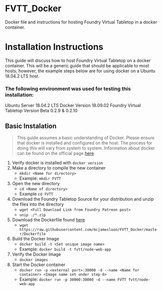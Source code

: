 # FVTT_Docker
Docker file and instructions for hosting Foundry Virtual Tabletop in a docker container.

# Installation Instructions
This guide will discuss how to host Foundry Virtual Tabletop on a docker container. This will be a generic guide that should be applicable to most hosts; however, the example steps below are for using docker on a Ubuntu 18.04.2 LTS host.

### The following environment was used for testing this installation:
  Ubuntu Server 18.04.2 LTS
  Docker Version 18.09.02 
  Foundry Virtual Tabletop Version Beta 0.2.9 & 0.2.10
## Basic Instalation
> This guide assumes a basic understanding of Docker. Please ensure that docker is installed and configured on the host. The process for doing this will vary from system to system.
> Information about docker can be found on the official page [here](https://docs.docker.com/v17.12/get-started/#containers-and-virtual-machines).
1. Verify docker is installed with `docker version`
2. Make a directory to compile the new container
     - `mkdir <Name for directory>`
     - Example: `mkdir FVTT`
3. Open the new directory
     - `cd <Name of directory>`
     - Example `cd FVTT`
4. Download the Foundry Tabletop Source for your distribution and unzip the files into the directory
     - `wget <Full Download Link from Foundry Patreon post>`
     - `unip ./*.zip`
5. Download the Dockerfile found [here](https://github.com/mcjamesloon/FVTT_Docker/blob/master/Dockerfile)
     - `wget https://raw.githubusercontent.com/mcjamesloon/FVTT_Docker/master/Dockerfile`
6. Build the Docker Image
     - `docker build -t <Set unique image name>`
     - Example: `docker build -t fvtt/node-web-app`
7. Verify the Docker Image
     - `docker images`
8. Start the Docker container
     - `docker run -p <external port>:30000 -d --name <Name for container> <Image name set under step 6>`
     - Example: `docker run -p 30000:30000 -d --name FVTT fvtt/node-web-app`
